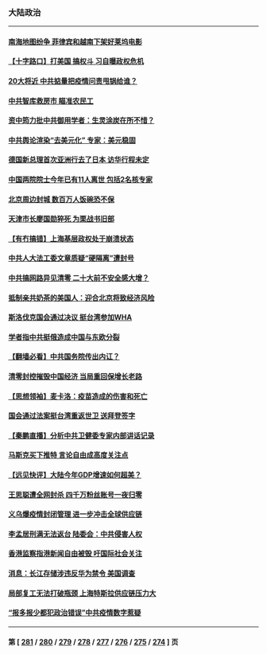### 大陆政治
---
#### [南海地图纷争 菲律宾和越南下架好莱坞电影](../../pages/ncid277/n13722698.md) 
#### [【十字路口】打美国 搞权斗 习自曝政权危机](../../pages/ncid277/n13722242.md) 
#### [20大将近 中共掂量把疫情问责甩锅给谁？](../../pages/ncid277/n13722687.md) 
#### [中共智库救房市 瞄准农民工](../../pages/ncid277/n13722658.md) 
#### [资中筠力批中共御用学者：生灵涂炭在所不惜？](../../pages/ncid277/n13722601.md) 
#### [中共舆论渲染“去美元化” 专家：美元稳固](../../pages/ncid277/n13722637.md) 
#### [德国新总理首次亚洲行去了日本 访华行程未定](../../pages/ncid277/n13722597.md) 
#### [中国两院院士今年已有11人离世 包括2名核专家](../../pages/ncid277/n13722635.md) 
#### [北京周边封城 数百万人饭碗恐不保](../../pages/ncid277/n13722560.md) 
#### [天津市长廖国勋猝死 为栗战书旧部](../../pages/ncid277/n13722550.md) 
#### [【有冇搞错】上海基层政权处于崩溃状态](../../pages/ncid277/n13722253.md) 
#### [中共人大法工委文章质疑“硬隔离”遭封号](../../pages/ncid277/n13722450.md) 
#### [中共搞网路异见清零 二十大前不安全感大增？](../../pages/ncid277/n13722384.md) 
#### [抵制亲共奶茶的美国人：迎合北京将致经济风险](../../pages/ncid277/n13722361.md) 
#### [斯洛伐克国会通过决议 挺台湾参加WHA](../../pages/ncid277/n13722284.md) 
#### [学者指中共挺俄造成中国与东欧分裂](../../pages/ncid277/n13722249.md) 
#### [【翻墙必看】中共国务院传出内讧？](../../pages/ncid277/n13722135.md) 
#### [清零封控摧毁中国经济 当局重回保增长老路](../../pages/ncid277/n13721951.md) 
#### [【思想领袖】麦卡洛：疫苗造成的伤害和死亡](../../pages/ncid277/n13717071.md) 
#### [国会通过法案挺台湾重返世卫 送拜登签字](../../pages/ncid277/n13722043.md) 
#### [【秦鹏直播】分析中共卫健委专家内部讲话记录](../../pages/ncid277/n13722036.md) 
#### [马斯克买下推特 言论自由成高度关注点](../../pages/ncid277/n13722017.md) 
#### [【远见快评】大陆今年GDP增速如何超美？](../../pages/ncid277/n13721895.md) 
#### [王思聪遭全网封杀 四千万粉丝账号一夜归零](../../pages/ncid277/n13721941.md) 
#### [义乌爆疫情封闭管理 进一步冲击全球供应链](../../pages/ncid277/n13721924.md) 
#### [李孟居刑满无法返台 陆委会：中共侵害人权](../../pages/ncid277/n13721873.md) 
#### [香港监察指港新闻自由被毁 吁国际社会关注](../../pages/ncid277/n13721934.md) 
#### [消息：长江存储涉违反华为禁令 美国调查](../../pages/ncid277/n13721928.md) 
#### [局部复工无法打破瓶颈 上海特斯拉供应链压力大](../../pages/ncid277/n13721889.md) 
#### [“报多报少都犯政治错误”中共疫情数字惹疑](../../pages/ncid277/n13721920.md) 

---
#### 第 [ [281](./281.md) / [280](./280.md) / [279](./279.md) / [278](./278.md) / [277](./277.md) / [276](./276.md) / [275](./275.md) / [274](./274.md) ] 页

